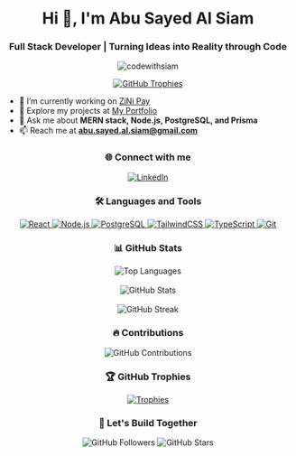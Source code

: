 <h1 align="center">Hi 👋, I'm Abu Sayed Al Siam</h1>
<h3 align="center">Full Stack Developer | Turning Ideas into Reality through Code</h3>

<p align="center">
  <img src="https://komarev.com/ghpvc/?username=codewithsiam&label=Profile%20Views&color=red&style=flat-square" alt="codewithsiam" />
</p>

<p align="center">
  <a href="https://github.com/ryo-ma/github-profile-trophy">
    <img src="https://github-profile-trophy.vercel.app/?username=codewithsiam&theme=onedark&no-frame=true&column=4&margin-w=15&margin-h=15" alt="GitHub Trophies">
  </a>
</p>

- 🌟 I’m currently working on [ZiNi Pay](https://www.zinipay.com)
- 💼 Explore my projects at [My Portfolio](https://abusayedalsiam.netlify.app/)
- 💬 Ask me about **MERN stack, Node.js, PostgreSQL, and Prisma**
- 📫 Reach me at **abu.sayed.al.siam@gmail.com**

<h3 align="center">🌐 Connect with me</h3>
<p align="center">
  <a href="https://linkedin.com/in/abu-sayed-al-siam-411017277" target="_blank">
    <img src="https://img.shields.io/badge/LinkedIn-blue?style=for-the-badge&logo=linkedin&logoColor=white" alt="LinkedIn">
  </a>
</p>

<h3 align="center">🛠️ Languages and Tools</h3>
<p align="center">
  <a href="https://reactjs.org/" target="_blank">
    <img src="https://img.shields.io/badge/React-20232A?style=for-the-badge&logo=react&logoColor=61DAFB" alt="React">
  </a>
  <a href="https://nodejs.org/" target="_blank">
    <img src="https://img.shields.io/badge/Node.js-43853D?style=for-the-badge&logo=node.js&logoColor=white" alt="Node.js">
  </a>
  <a href="https://www.postgresql.org/" target="_blank">
    <img src="https://img.shields.io/badge/PostgreSQL-316192?style=for-the-badge&logo=postgresql&logoColor=white" alt="PostgreSQL">
  </a>
  <a href="https://tailwindcss.com/" target="_blank">
    <img src="https://img.shields.io/badge/TailwindCSS-38B2AC?style=for-the-badge&logo=tailwind-css&logoColor=white" alt="TailwindCSS">
  </a>
  <a href="https://www.typescriptlang.org/" target="_blank">
    <img src="https://img.shields.io/badge/TypeScript-007ACC?style=for-the-badge&logo=typescript&logoColor=white" alt="TypeScript">
  </a>
  <a href="https://git-scm.com/" target="_blank">
    <img src="https://img.shields.io/badge/Git-F05032?style=for-the-badge&logo=git&logoColor=white" alt="Git">
  </a>
</p>

<h3 align="center">📊 GitHub Stats</h3>
<div align="center">
  <img src="https://github-readme-stats.vercel.app/api/top-langs/?username=codewithsiam&layout=compact&theme=radical&langs_count=8" alt="Top Languages" />
</div>
<br />
<div align="center">
  <img src="https://github-readme-stats.vercel.app/api?username=codewithsiam&show_icons=true&theme=radical&count_private=true&include_all_commits=true" alt="GitHub Stats" />
</div>
<br />
<div align="center">
  <img src="https://github-readme-streak-stats.herokuapp.com/?user=codewithsiam&theme=radical" alt="GitHub Streak" />
</div>

<h3 align="center">🔥 Contributions</h3>
<p align="center">
  <img src="https://github-readme-stats.vercel.app/api/pin/?username=codewithsiam&repo=github-readme-streak-stats&theme=radical" alt="GitHub Contributions" />
</p>

<h3 align="center">🏆 GitHub Trophies</h3>
<p align="center">
  <a href="https://github.com/ryo-ma/github-profile-trophy">
    <img src="https://github-profile-trophy.vercel.app/?username=codewithsiam&theme=radical&margin-w=15&no-bg=true&column=5" alt="Trophies" />
  </a>
</p>

<h3 align="center">🚀 Let's Build Together</h3>
<p align="center">
  <img src="https://img.shields.io/github/followers/codewithsiam?label=Follow&style=social" alt="GitHub Followers" />
  <img src="https://img.shields.io/github/stars/codewithsiam?style=social" alt="GitHub Stars" />
</p>
